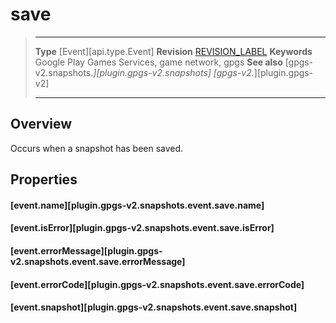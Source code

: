 # save

> --------------------- ------------------------------------------------------------------------------------------
> __Type__              [Event][api.type.Event]
> __Revision__          [REVISION_LABEL](REVISION_URL)
> __Keywords__          Google Play Games Services, game network, gpgs
> __See also__          [gpgs-v2.snapshots.*][plugin.gpgs-v2.snapshots]
>                       [gpgs-v2.*][plugin.gpgs-v2]
> --------------------- ------------------------------------------------------------------------------------------

## Overview

Occurs when a snapshot has been saved.

## Properties

#### [event.name][plugin.gpgs-v2.snapshots.event.save.name]

#### [event.isError][plugin.gpgs-v2.snapshots.event.save.isError]

#### [event.errorMessage][plugin.gpgs-v2.snapshots.event.save.errorMessage]

#### [event.errorCode][plugin.gpgs-v2.snapshots.event.save.errorCode]

#### [event.snapshot][plugin.gpgs-v2.snapshots.event.save.snapshot]